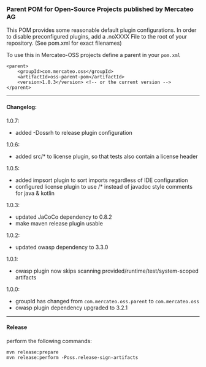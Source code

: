 
### Parent POM for Open-Source Projects published by Mercateo AG

This POM provides some reasonable default plugin configurations. In order to disable preconfigured plugins, add a .noXXXX File to the root of your repository. (See pom.xml for exact filenames)

To use this in Mercateo-OSS projects define a parent in your ```pom.xml```

```
<parent>
	<groupId>com.mercateo.oss</groupId>
	<artifactId>oss-parent-pom</artifactId>
	<version>1.0.3</version> <!-- or the current version -->
</parent>
```
---

#### Changelog:

1.0.7: 
* added -Dossrh to release plugin configuration

1.0.6:
* added src/* to license plugin, so that tests also contain a license header

1.0.5:
* added impsort plugin to sort imports regardless of IDE configuration
* configured license plugin to use /* instead of javadoc style comments for java & kotlin

1.0.3:
* updated JaCoCo dependency to 0.8.2
* make maven release plugin usable

1.0.2: 
* updated owasp dependency to 3.3.0

1.0.1: 
* owasp plugin now skips scanning provided/runtime/test/system-scoped artifacts

1.0.0:	
* groupId has changed from ```com.mercateo.oss.parent``` to ```com.mercateo.oss```
* owasp plugin dependency upgraded to 3.2.1

---

#### Release

perform the following commands:

```
mvn release:prepare
mvn release:perform -Poss.release-sign-artifacts
```

